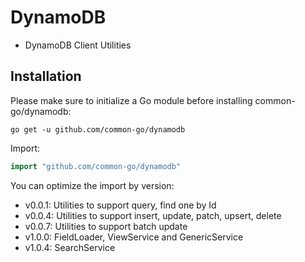 # DynamoDB
- DynamoDB Client Utilities

## Installation

Please make sure to initialize a Go module before installing common-go/dynamodb:

```shell
go get -u github.com/common-go/dynamodb
```

Import:

```go
import "github.com/common-go/dynamodb"
```

You can optimize the import by version:
- v0.0.1: Utilities to support query, find one by Id
- v0.0.4: Utilities to support insert, update, patch, upsert, delete
- v0.0.7: Utilities to support batch update
- v1.0.0: FieldLoader, ViewService and GenericService
- v1.0.4: SearchService